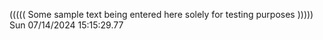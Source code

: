 ((((( Some sample text being entered here solely for testing purposes ))))) Sun 07/14/2024 15:15:29.77
